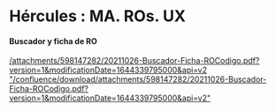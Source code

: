 # Hércules : MA. ROs. UX



#### Buscador y ficha de RO

[/attachments/598147282/20211026-Buscador-Ficha-ROCodigo.pdf?version=1&modificationDate=1644339795000&api=v2 "/confluence/download/attachments/598147282/20211026-Buscador-Ficha-ROCodigo.pdf?version=1&modificationDate=1644339795000&api=v2"](/attachments/598147282/20211026-Buscador-Ficha-ROCodigo.pdf?version=1&modificationDate=1644339795000&api=v2 "/confluence/download/attachments/598147282/20211026-Buscador-Ficha-ROCodigo.pdf?version=1&modificationDate=1644339795000&api=v2")




